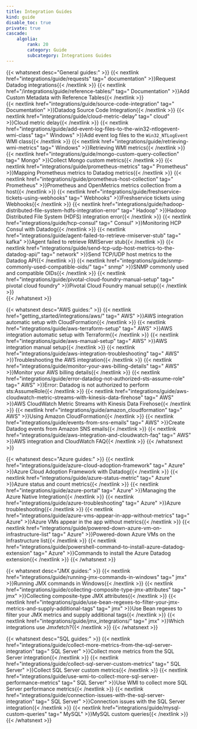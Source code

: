 ```yaml
---
title: Integration Guides
kind: guide
disable_toc: true
private: true
cascade:
    algolia:
        rank: 20
        category: Guide
        subcategory: Integrations Guides
---
```


{{< whatsnext desc="General guides:" >}}
    {{< nextlink href="integrations/guide/requests" tag=" documentation" >}}Request Datadog integrations{{< /nextlink >}}
    {{< nextlink href="/integrations/guide/reference-tables/" tag=" Documentation" >}}Add Custom Metadata with Reference Tables{{< /nextlink >}}   
    {{< nextlink href="integrations/guide/source-code-integration" tag=" Documentation" >}}Datadog Source Code Integration{{< /nextlink >}}
    {{< nextlink href="integrations/guide/cloud-metric-delay" tag=" cloud" >}}Cloud metric delay{{< /nextlink >}}
    {{< nextlink href="integrations/guide/add-event-log-files-to-the-win32-ntlogevent-wmi-class" tag=" Windows" >}}Add event log files to the `Win32_NTLogEvent` WMI class{{< /nextlink >}}
    {{< nextlink href="integrations/guide/retrieving-wmi-metrics" tag=" Windows" >}}Retrieving WMI metrics{{< /nextlink >}}
    {{< nextlink href="integrations/guide/mongo-custom-query-collection" tag=" Mongo" >}}Collect Mongo custom metrics{{< /nextlink >}}
    {{< nextlink href="integrations/guide/prometheus-metrics" tag=" Prometheus" >}}Mapping Prometheus metrics to Datadog metrics{{< /nextlink >}}
    {{< nextlink href="integrations/guide/prometheus-host-collection" tag=" Prometheus" >}}Prometheus and OpenMetrics metrics collection from a host{{< /nextlink >}}
    {{< nextlink href="integrations/guide/freshservice-tickets-using-webhooks" tag=" Webhooks" >}}Freshservice tickets using Webhooks{{< /nextlink >}}
    {{< nextlink href="integrations/guide/hadoop-distributed-file-system-hdfs-integration-error" tag=" Hadoop" >}}Hadoop Distributed File System (HDFS) integration error{{< /nextlink >}}
    {{< nextlink href="integrations/guide/hcp-consul" tag=" Consul" >}}Monitoring HCP Consul with Datadog{{< /nextlink >}}
    {{< nextlink href="integrations/guide/agent-failed-to-retrieve-rmiserver-stub" tag=" kafka" >}}Agent failed to retrieve RMIServer stub{{< /nextlink >}}
    {{< nextlink href="integrations/guide/send-tcp-udp-host-metrics-to-the-datadog-api/" tag=" network" >}}Send TCP/UDP host metrics to the Datadog API{{< /nextlink >}}
    {{< nextlink href="integrations/guide/snmp-commonly-used-compatible-oids/" tag=" snmp" >}}SNMP commonly used and compatible OIDs{{< /nextlink >}} 
    {{< nextlink href="integrations/guide/pivotal-cloud-foundry-manual-setup" tag=" pivotal cloud foundry" >}}Pivotal Cloud Foundry manual setup{{< /nextlink >}}     
{{< /whatsnext >}}

{{< whatsnext desc="AWS guides:" >}}
    {{< nextlink href="getting_started/integrations/aws/" tag=" AWS" >}}AWS integration automatic setup with CloudFormation{{< /nextlink >}}
    {{< nextlink href="integrations/guide/aws-terraform-setup" tag=" AWS" >}}AWS integration automatic setup with Terraform{{< /nextlink >}}
    {{< nextlink href="integrations/guide/aws-manual-setup" tag=" AWS" >}}AWS integration manual setup{{< /nextlink >}}
    {{< nextlink href="integrations/guide/aws-integration-troubleshooting" tag=" AWS" >}}Troubleshooting the AWS integration{{< /nextlink >}}
    {{< nextlink href="integrations/guide/monitor-your-aws-billing-details" tag=" AWS" >}}Monitor your AWS billing details{{< /nextlink >}}
    {{< nextlink href="integrations/guide/error-datadog-not-authorized-sts-assume-role" tag=" AWS" >}}Error: Datadog is not authorized to perform sts:AssumeRole{{< /nextlink >}}
    {{< nextlink href="integrations/guide/aws-cloudwatch-metric-streams-with-kinesis-data-firehose" tag=" AWS" >}}AWS CloudWatch Metric Streams with Kinesis Data Firehose{{< /nextlink >}}
    {{< nextlink href="integrations/guide/amazon_cloudformation" tag=" AWS" >}}Using Amazon CloudFormation{{< /nextlink >}}
    {{< nextlink href="integrations/guide/events-from-sns-emails" tag=" AWS" >}}Create Datadog events from Amazon SNS emails{{< /nextlink >}}
    {{< nextlink href="integrations/guide/aws-integration-and-cloudwatch-faq" tag=" AWS" >}}AWS integration and CloudWatch FAQ{{< /nextlink >}}
{{< /whatsnext >}}

{{< whatsnext desc="Azure guides:" >}}
    {{< nextlink href="integrations/guide/azure-cloud-adoption-framework" tag=" Azure" >}}Azure Cloud Adoption Framework with Datadog{{< /nextlink >}}
    {{< nextlink href="integrations/guide/azure-status-metric" tag=" Azure" >}}Azure status and count metrics{{< /nextlink >}}
    {{< nextlink href="integrations/guide/azure-portal" tag=" Azure" >}}Managing the Azure Native Integration{{< /nextlink >}}
    {{< nextlink href="integrations/guide/azure-troubleshooting" tag=" Azure" >}}Azure troubleshooting{{< /nextlink >}}
    {{< nextlink href="integrations/guide/azure-vms-appear-in-app-without-metrics" tag=" Azure" >}}Azure VMs appear in the app without metrics{{< /nextlink >}}
    {{< nextlink href="integrations/guide/powered-down-azure-vm-on-infrastructure-list" tag=" Azure" >}}Powered-down Azure VMs on the Infrastructure list{{< /nextlink >}}
    {{< nextlink href="integrations/guide/powershell-command-to-install-azure-datadog-extension" tag=" Azure" >}}Commands to install the Azure Datadog extension{{< /nextlink >}}
{{< /whatsnext >}}

{{< whatsnext desc="JMX guides:" >}}
    {{< nextlink href="integrations/guide/running-jmx-commands-in-windows" tag=" jmx" >}}Running JMX commands in Windows{{< /nextlink >}}
    {{< nextlink href="integrations/guide/collecting-composite-type-jmx-attributes" tag=" jmx" >}}Collecting composite-type JMX attributes{{< /nextlink >}}
    {{< nextlink href="integrations/guide/use-bean-regexes-to-filter-your-jmx-metrics-and-supply-additional-tags" tag=" jmx" >}}Use Bean regexes to filter your JMX metrics and supply additional tags{{< /nextlink >}}
    {{< nextlink href="integrations/guide/jmx_integrations/" tag=" jmx" >}}Which integrations use Jmxfetch?{{< /nextlink >}}
{{< /whatsnext >}}

{{< whatsnext desc="SQL guides:" >}}
    {{< nextlink href="integrations/guide/collect-more-metrics-from-the-sql-server-integration" tag=" SQL Server" >}}Collect more metrics from the SQL Server integration{{< /nextlink >}}
    {{< nextlink href="integrations/guide/collect-sql-server-custom-metrics" tag=" SQL Server" >}}Collect SQL Server custom metrics{{< /nextlink >}}
    {{< nextlink href="integrations/guide/use-wmi-to-collect-more-sql-server-performance-metrics" tag=" SQL Server" >}}Use WMI to collect more SQL Server performance metrics{{< /nextlink >}}
    {{< nextlink href="integrations/guide/connection-issues-with-the-sql-server-integration" tag=" SQL Server" >}}Connection issues with the SQL Server integration{{< /nextlink >}}
    {{< nextlink href="integrations/guide/mysql-custom-queries" tag=" MySQL" >}}MySQL custom queries{{< /nextlink >}}
{{< /whatsnext >}}

